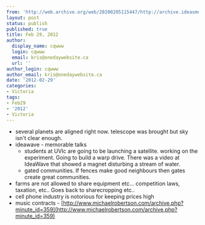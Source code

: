 ```yaml
---
from: 'http://web.archive.org/web/20200205115447/http://archive.ideasmeetings.org/wiki/Feb29,2012'
layout: post
status: publish
published: true
title: Feb 29, 2012
author:
  display_name: cqwww
  login: cqwww
  email: kris@onedaywebsite.ca
  url: ''
author_login: cqwww
author_email: kris@onedaywebsite.ca
date: '2012-02-29'
categories:
- Victoria
tags:
- Feb29
- '2012'
- Victoria
---
```


* several planets are aligned right now. telescope was brought but sky isn't clear enough.
* ideawave - memorable talks 
    * students at UVIc are going to be launching a satellite. working on the experiment. Going to build a warp drive. There was a video at IdeaWave that showed a magnet disturbing a stream of water.
    * gated communities. If fences make good neighbours then gates create great communities.
* farms are not allowed to share equipment etc... competition laws, taxation, etc.. Goes back to sharecropping etc..
* cell phone industry is notorious for keeping prices high
* music contracts - [http://www.michaelrobertson.com/archive.php?minute_id=359](http://www.michaelrobertson.com/archive.php?minute_id=359)
